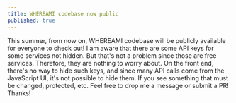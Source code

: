 ```yaml
---
title: WHEREAMI codebase now public
published: true
---
```


This summer, from now on, WHEREAMI codebase will be publicly available for everyone to check out! I am aware that there are some API keys for some services not hidden. But that's not a problem since those are free services. Therefore, they are nothing to worry about. On the front end, there's no way to hide such keys, and since many API calls come from the JavaScript UI, it's not possible to hide them. 
If you see something that must be changed, protected, etc. Feel free to drop me a message or submit a PR!
Thanks!